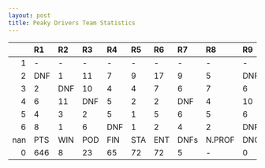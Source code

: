 ```yaml
---
layout: post 
title: Peaky Drivers Team Statistics
--- 
```


|     | R1   | R2   | R3   | R4   | R5   | R6   | R7   | R8     | R9   | R10   | R11   | R12   | Points   | Pos   |
|----:|:-----|:-----|:-----|:-----|:-----|:-----|:-----|:-------|:-----|:------|:------|:------|:---------|:------|
|   1 | -    | -    | -    | -    | -    | -    | -    | -      | -    | -     | -     | -     | nan      | 162.0 |
|   2 | DNF  | 1    | 11   | 7    | 9    | 17   | 9    | 5      | DNF  | 2     | 11    | 9     | 55.0     | nan   |
|   3 | 2    | DNF  | 10   | 4    | 4    | 7    | 6    | 7      | 6    | 2     | 7     | 6     | 102.0    | 7.0   |
|   4 | 6    | 11   | DNF  | 5    | 2    | 2    | DNF  | 4      | 10   | 2     | 1     | 4     | 116.0    | 3.0   |
|   5 | 4    | 3    | 2    | 5    | 1    | 5    | 6    | 5      | 6    | 1     | 8     | 13    | 126.0    | 4.0   |
|   6 | 8    | 1    | 6    | DNF  | 1    | 2    | 4    | 2      | DNF  | 4     | 6     | 9     | 112.0    | 4.0   |
| nan | PTS  | WIN  | POD  | FIN  | STA  | ENT  | DNFs | N.PROF | DNQ  | %FIN  | PPR   | BST   | CHA      | RNK   |
|   0 | 646  | 8    | 23   | 65   | 72   | 72   | 5    | -      | 0    | 90.3  | 8.97  | 1     | 0.0      | 3     |